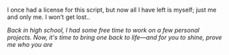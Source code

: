 I once had a license for this script, but now all I have left is myself; just me and only me. I won’t get lost..

*Back in high school, I had some free time to work on a few personal projects. Now, it's time to bring one back to life—and for you to shine, prove me who you are*